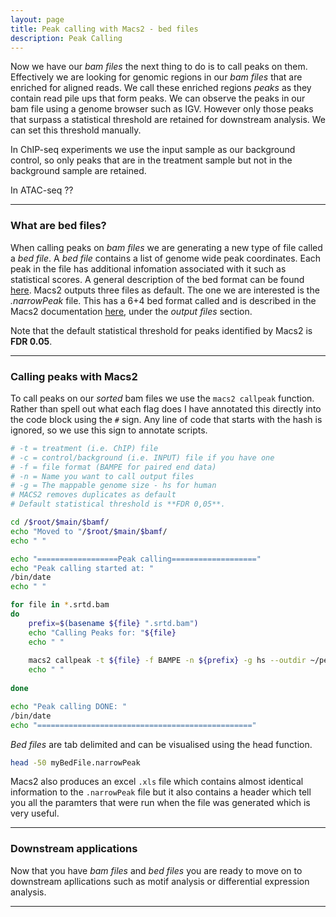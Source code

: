 ```yaml
---
layout: page
title: Peak calling with Macs2 - bed files
description: Peak Calling
---
```


Now we have our *bam files* the next thing to do is to call peaks on them. Effectively we are looking for
genomic regions in our *bam files* that are enriched for aligned reads. We call these enriched regions
*peaks* as they contain read pile ups that form peaks. We can observe the peaks in our bam file using 
a genome browser such as IGV. However only those peaks that surpass a statistical threshold are retained
for downstream analysis. We can set this threshold manually. 

In ChIP-seq experiments we use the input sample as our background control, so only peaks that are in the
treatment sample but not in the background sample are retained. 

In ATAC-seq ??

*** 

### What are bed files?

When calling peaks on *bam files* we are generating a new type of file called a *bed file*. A *bed file* 
contains a list of genome wide peak coordinates. Each peak in the file has additional infomation associated 
with it such as statistical scores. A general description of the bed format can be found 
[here](https://genome.ucsc.edu/FAQ/FAQformat.html). Macs2 outputs three files as default. The one we are 
interested is the *.narrowPeak* file. This has a 6+4 bed format called and is described in the Macs2
documentation [here](https://github.com/taoliu/MACS), under the *output files* section. 

Note that the default statistical threshold for peaks identified by Macs2 is **FDR 0.05**.

***
 
### Calling peaks with Macs2

To call peaks on our *sorted* bam files we use the `macs2 callpeak` function. Rather than spell out what 
each flag does I have annotated this directly into the code block using the `#` sign. Any line of code
that starts with the hash is ignored, so we use this sign to annotate scripts.   

~~~bash
# -t = treatment (i.e. ChIP) file
# -c = control/background (i.e. INPUT) file if you have one
# -f = file format (BAMPE for paired end data)
# -n = Name you want to call output files 
# -g = The mappable genome size - hs for human
# MACS2 removes duplicates as default
# Default statistical threshold is **FDR 0,05**.

cd /$root/$main/$bamf/
echo "Moved to "/$root/$main/$bamf/
echo " "

echo "==================Peak calling==================="
echo "Peak calling started at: " 
/bin/date
echo " "

for file in *.srtd.bam
do
    prefix=$(basename ${file} ".srtd.bam")
    echo "Calling Peaks for: "${file}
    echo " "
    
    macs2 callpeak -t ${file} -f BAMPE -n ${prefix} -g hs --outdir ~/peak_files/
    echo " "
 
done

echo "Peak calling DONE: " 
/bin/date
echo "================================================"
~~~

*Bed files* are tab delimited and can be visualised using the head function.

~~~bash
head -50 myBedFile.narrowPeak 
~~~

Macs2 also produces an excel `.xls` file which contains almost identical information to the `.narrowPeak` 
file but it also contains a header which tell you all the paramters that were run when the file was 
generated which is very useful.

***

### Downstream applications

Now that you have *bam files* and *bed files* you are ready to move on to downstream apllications such as 
motif analysis or differential expression analysis. 

*** 



